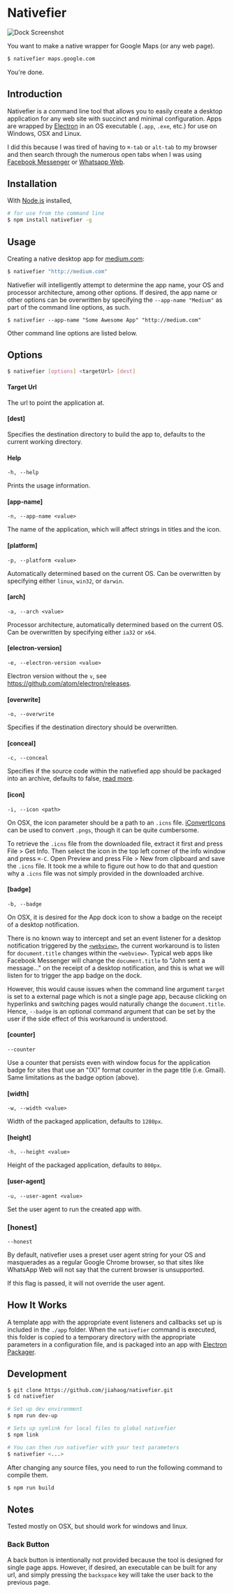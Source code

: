 # Nativefier

![Dock Screenshot](https://raw.githubusercontent.com/jiahaog/nativefier/master/screenshots/Dock%20Screenshot.png)

You want to make a native wrapper for Google Maps (or any web page).

```bash
$ nativefier maps.google.com
```

You're done.

## Introduction

Nativefier is a command line tool that allows you to easily create a desktop application for any web site with succinct and minimal configuration. Apps are wrapped by [Electron](http://electron.atom.io) in an OS executable (`.app`, `.exe`, etc.) for use on Windows, OSX and Linux.

I did this because I was tired of having to `⌘-tab` or `alt-tab` to my browser and then search through the numerous open tabs when I was using [Facebook Messenger](http://messenger.com) or [Whatsapp Web](http://web.whatsapp.com).

## Installation

With [Node.js](https://nodejs.org/) installed,

```bash
# for use from the command line
$ npm install nativefier -g
```

## Usage

Creating a native desktop app for [medium.com](http://medium.com):

```bash
$ nativefier "http://medium.com"
```

Nativefier will intelligently attempt to determine the app name, your OS and processor architecture, among other options. If desired, the app name or other options can be overwritten by specifying the `--app-name "Medium"` as part of the command line options, as such.

```
$ nativefier --app-name "Some Awesome App" "http://medium.com"
```

Other command line options are listed below.

## Options

```bash
$ nativefier [options] <targetUrl> [dest]
```

#### Target Url

The url to point the application at.

#### [dest]

Specifies the destination directory to build the app to, defaults to the current working directory.

#### Help

```
-h, --help
```

Prints the usage information.

#### [app-name]

```
-n, --app-name <value>
```

The name of the application, which will affect strings in titles and the icon.

#### [platform]

```
-p, --platform <value>
```
Automatically determined based on the current OS. Can be overwritten by specifying either `linux`, `win32`, or `darwin`.

#### [arch]

```
-a, --arch <value>
```

Processor architecture, automatically determined based on the current OS. Can be overwritten by specifying either `ia32` or `x64`.

#### [electron-version]

```
-e, --electron-version <value>
```

Electron version without the `v`, see https://github.com/atom/electron/releases.

#### [overwrite]

```
-o, --overwrite
```

Specifies if the destination directory should be overwritten.

#### [conceal]

```
-c, --conceal
```

Specifies if the source code within the nativefied app should be packaged into an archive, defaults to false, [read more](http://electron.atom.io/docs/v0.36.0/tutorial/application-packaging/).

#### [icon]

```
-i, --icon <path>
```

On OSX, the icon parameter should be a path to an `.icns` file. [iConvertIcons](https://iconverticons.com/online/) can be used to convert `.pngs`, though it can be quite cumbersome.

To retrieve the `.icns` file from the downloaded file, extract it first and press File > Get Info. Then select the icon in the top left corner of the info window and press `⌘-C`. Open Preview and press File > New from clipboard and save the `.icns` file. It took me a while to figure out how to do that and question why a `.icns` file was not simply provided in the downloaded archive.

#### [badge]

```
-b, --badge
```

On OSX, it is desired for the App dock icon to show a badge on the receipt of a desktop notification.

There is no known way to intercept and set an event listener for a desktop notification triggered by the [`<webview>`](https://github.com/atom/electron/blob/master/docs/api/web-view-tag.md), the current workaround is to listen for `document.title` changes within the `<webview>`. Typical web apps like Facebook Messenger will change the `document.title` to "John sent a message..." on the receipt of a desktop notification, and this is what we will listen for to trigger the app badge on the dock.

However, this would cause issues when the command line argument `target` is set to a external page which is not a single page app, because clicking on hyperlinks and switching pages would naturally change the `document.title`. Hence, `--badge` is an optional command argument that can be set by the user if the side effect of this workaround is understood.

#### [counter]

```
--counter
```

Use a counter that persists even with window focus for the application badge for sites that use an "(X)" format counter in the page title (i.e. Gmail).  Same limitations as the badge option (above).

#### [width]

```
-w, --width <value>
```

Width of the packaged application, defaults to `1280px`.

#### [height]

```
-h, --height <value>
```

Height of the packaged application, defaults to `800px`.

#### [user-agent]

```
-u, --user-agent <value>
```

Set the user agent to run the created app with.

### [honest]

```
--honest
```
By default, nativefier uses a preset user agent string for your OS and masquerades as a regular Google Chrome browser, so that sites like WhatsApp Web will not say that the current browser is unsupported.

If this flag is passed, it will not override the user agent.

## How It Works

A template app with the appropriate event listeners and callbacks set up is included in the `./app` folder. When the `nativefier` command is executed, this folder is copied to a temporary directory with the appropriate parameters in a configuration file, and is packaged into an app with [Electron Packager](https://github.com/maxogden/electron-packager).

## Development

```bash
$ git clone https://github.com/jiahaog/nativefier.git
$ cd nativefier

# Set up dev environment
$ npm run dev-up

# Sets up symlink for local files to global nativefier
$ npm link

# You can then run nativefier with your test parameters
$ nativefier <...>
```

After changing any source files, you need to run the following command to compile them.

```bash
$ npm run build
```

## Notes

Tested mostly on OSX, but should work for windows and linux.

### Back Button
A back button is intentionally not provided because the tool is designed for single page apps. However, if desired, an executable can be built for any url, and simply pressing the `backspace` key will take the user back to the previous page.
